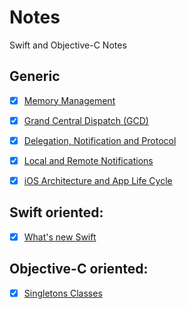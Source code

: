 # Notes
Swift and Objective-C Notes

## Generic
- [x] [Memory Management](https://github.com/AnandKore91/Notes/blob/master/Memory_Management.md)
- [x] [Grand Central Dispatch (GCD)](https://github.com/AnandKore91/Notes/blob/master/GCD.md)
- [x] [Delegation, Notification and Protocol](https://github.com/AnandKore91/Notes/blob/master/Delegation_Notification_And_Protocol.md)
- [x] [Local and Remote Notifications](https://github.com/AnandKore91/Notes/blob/master/Local%20and%20Remote%20Notification.md)
- [x] [iOS Architecture and App Life Cycle](https://github.com/AnandKore91/Notes/blob/master/iOS_Arch_%26_App_life_cycle.md)


## Swift oriented:
- [x] [What's new Swift](https://github.com/AnandKore91/Notes/blob/master/What'sNewInSwift.md)


## Objective-C oriented:
- [x] [Singletons Classes](https://github.com/AnandKore91/Notes/blob/master/Singletons.md)
